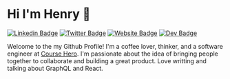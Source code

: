 # Hi I'm Henry 👋

[![Linkedin Badge](https://img.shields.io/badge/-harbolaez-blue?style=flat&logo=Linkedin&logoColor=white&link=https://www.linkedin.com/in/harbolaez/)](https://www.linkedin.com/in/harbolaez/)
[![Twitter Badge](https://img.shields.io/badge/-@arbolaezh-1ca0f1?style=flat&labelColor=1ca0f1&logo=twitter&logoColor=white&link=https://twitter.com/arbolaezh)](https://twitter.com/arbolaezh)
[![Website Badge](https://img.shields.io/badge/-henryarb.com-47CCCC?style=flat&logo=Google-Chrome&logoColor=white&link=http://henryarb.com)](http://henryarb.com)
[![Dev Badge](https://img.shields.io/badge/DEV.TO-%230A0A0A.svg?&style=flat&logo=dev-dot-to&logoColor=white)](https://dev.to/harbolaez)

Welcome to the my Github Profile! I'm a coffee lover, thinker, and a software engineer at [Course Hero](https://coursehero.com/). I'm passionate about the idea of bringing people together to collaborate and building a great product. Love writting and talking about GraphQL and React.
